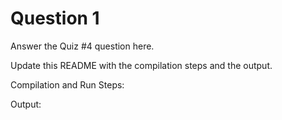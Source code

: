 # Question 1

Answer the Quiz #4 question here.

Update this README with the compilation steps and the output.

Compilation and Run Steps:  

Output:  
